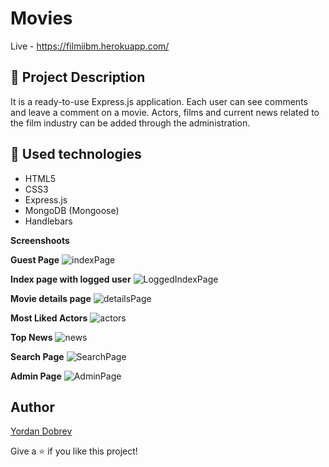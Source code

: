 # Movies

Live - https://filmiibm.herokuapp.com/

## :pencil: Project Description
It is a ready-to-use Express.js application.
Each user can see comments and leave a comment on a movie.
Actors, films and current news related to the film industry can be added through the administration.

## :hammer: Used technologies
* HTML5
* CSS3
* Express.js
* MongoDB (Mongoose)
* Handlebars

**Screenshoots**

**Guest Page**
![indexPage](https://user-images.githubusercontent.com/42092212/112737845-3f844000-8f66-11eb-8cc3-59f6562e7bed.png)

**Index page with logged user**
![LoggedIndexPage](https://user-images.githubusercontent.com/42092212/112737797-c08f0780-8f65-11eb-8930-9c60c66ff008.png)

**Movie details page**
![detailsPage](https://user-images.githubusercontent.com/42092212/112737798-c389f800-8f65-11eb-815d-6de332ad59cd.png)

**Most Liked Actors**
![actors](https://user-images.githubusercontent.com/42092212/112871418-eb916c80-90c7-11eb-92c1-5ce43dfcae87.png)

**Top News**
![news](https://user-images.githubusercontent.com/42092212/112871491-fb10b580-90c7-11eb-8df5-288fc9b8ba5f.png)

**Search Page**
![SearchPage](https://user-images.githubusercontent.com/42092212/112737800-c8e74280-8f65-11eb-80da-07f3f019730f.png)

**Admin Page**
![AdminPage](https://user-images.githubusercontent.com/42092212/112737803-cd136000-8f65-11eb-9bff-d7a9f0d60e2c.png)


## Author

[Yordan Dobrev](https://github.com/YordanDobrev97)

Give a :star: if you like this project!
